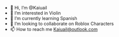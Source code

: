 - 👋 Hi, I’m @Kaiuail
- 👀 I’m interested in Violin
- 🌱 I’m currently learning Spanish
- 💞️ I’m looking to collaborate on Roblox Characters
- 📫 How to reach me Kaiuail@outlook.com

<!---
Kaiuail/Kaiuail is a ✨ special ✨ repository because its `README.md` (this file) appears on your GitHub profile.
You can click the Preview link to take a look at your changes.
--->
